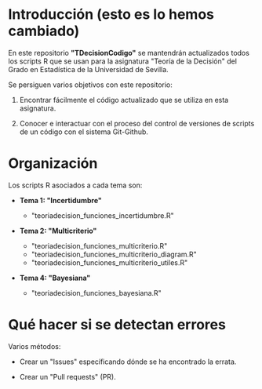 # Introducción (esto es lo hemos cambiado)


En este repositorio **"TDecisionCodigo"** se mantendrán actualizados todos los scripts R que se usan para la asignatura "Teoría de la Decisión" del Grado en Estadística de la Universidad de Sevilla.


Se persiguen varios objetivos con este repositorio:

1. Encontrar fácilmente el código actualizado que se utiliza en esta asignatura.

2. Conocer e interactuar con el proceso del control de versiones de scripts de un código con el sistema Git-Github.

# Organización

Los scripts R asociados a cada tema son:

- **Tema 1: "Incertidumbre"**
    
    + "teoriadecision_funciones_incertidumbre.R" 

- **Tema 2: "Multicriterio"**
    
    + "teoriadecision_funciones_multicriterio.R" 
    + "teoriadecision_funciones_multicriterio_diagram.R" 
    + "teoriadecision_funciones_multicriterio_utiles.R" 

- **Tema 4: "Bayesiana"**
    
    + "teoriadecision_funciones_bayesiana.R" 


# Qué hacer si se detectan errores

Varios métodos:

- Crear un "Issues" específicando dónde se ha encontrado la errata.

- Crear un "Pull requests" (PR). 

